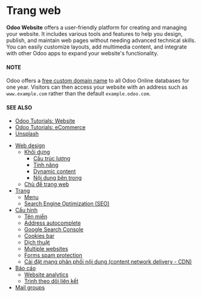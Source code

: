 # Trang web

**Odoo Website** offers a user-friendly platform for creating and managing your website. It includes
various tools and features to help you design, publish, and maintain web pages without needing
advanced technical skills. You can easily customize layouts, add multimedia content, and integrate
with other Odoo apps to expand your website's functionality.

#### NOTE
Odoo offers a [free custom domain name](website/configuration/domain_names.md#domain-name-register) to all Odoo Online databases
for one year. Visitors can then access your website with an address such as `www.example.com`
rather than the default `example.odoo.com`.

#### SEE ALSO
- [Odoo Tutorials: Website](https://www.odoo.com/slides/website-25)
- [Odoo Tutorials: eCommerce](https://www.odoo.com/slides/ecommerce-26)
- [Unsplash](../general/integrations/unsplash.md)

* [Web design](website/web_design.md)
  * [Khối dựng](website/web_design/building_blocks.md)
    * [Cấu trúc lương](website/web_design/building_blocks/structure.md)
    * [Tính năng](website/web_design/building_blocks/features.md)
    * [Dynamic content](website/web_design/building_blocks/dynamic_content.md)
    * [Nội dung bên trong](website/web_design/building_blocks/inner_content.md)
  * [Chủ đề trang web](website/web_design/themes.md)
* [Trang](website/pages.md)
  * [Menu](website/pages/menus.md)
  * [Search Engine Optimization (SEO)](website/pages/seo.md)
* [Cấu hình](website/configuration.md)
  * [Tên miền](website/configuration/domain_names.md)
  * [Address autocomplete](website/configuration/address_autocomplete.md)
  * [Google Search Console](website/configuration/google_search_console.md)
  * [Cookies bar](website/configuration/cookies_bar.md)
  * [Dịch thuật](website/configuration/translate.md)
  * [Multiple websites](website/configuration/multi_website.md)
  * [Forms spam protection](website/configuration/spam_protection.md)
  * [Cài đặt mạng phân phối nội dung (content network delivery - CDN)](website/configuration/cdn.md)
* [Báo cáo](website/reporting.md)
  * [Website analytics](website/reporting/analytics.md)
  * [Trình theo dõi liên kết](website/reporting/link_tracker.md)
* [Mail groups](website/mail_groups.md)
